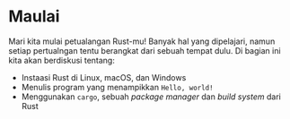 # Maulai

Mari kita mulai petualangan Rust-mu! Banyak hal yang dipelajari, namun setiap pertualngan tentu 
berangkat dari sebuah tempat dulu. Di bagian ini kita akan berdiskusi tentang:

* Instaasi Rust di Linux, macOS, dan Windows
* Menulis program yang menampikkan `Hello, world!`
* Menggunakan `cargo`, sebuah _package manager_ dan _build system_ dari Rust
